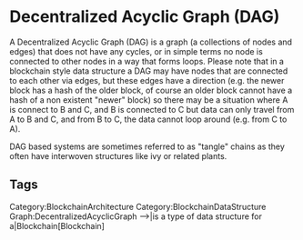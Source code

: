 # Decentralized Acyclic Graph (DAG)

A Decentralized Acyclic Graph (DAG) is a graph (a collections of nodes and edges) that does not have any cycles, or in simple terms no node is connected to other nodes in a way that forms loops. Please note that in a blockchain style data structure a DAG may have nodes that are connected to each other via edges, but these edges have a direction (e.g. the newer block has a hash of the older block, of course an older block cannot have a hash of a non existent "newer" block) so there may be a situation where A is connect to B and C, and B is connected to C but data can only travel from A to B and C, and from B to C, the data cannot loop around (e.g. from C to A).

DAG based systems are sometimes referred to as "tangle" chains as they often have interwoven structures like ivy or related plants.
## Tags

Category:BlockchainArchitecture
Category:BlockchainDataStructure
Graph:DecentralizedAcyclicGraph -->|is a type of data structure for a|Blockchain[Blockchain]
